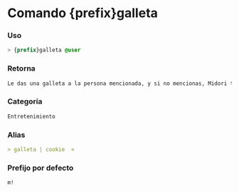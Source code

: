 # Comando {prefix}galleta

### Uso
```css
> {prefix}galleta @user
```

### Retorna
```md
Le das una galleta a la persona mencionada, y si no mencionas, Midori te da una.
```

### Categoría
```md
Entretenimiento
```

### Alias
```md
> galleta | cookie  <
```

### Prefijo por defecto
```css
m!
```